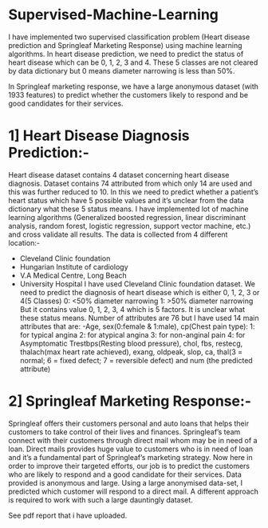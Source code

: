 # Supervised-Machine-Learning

I have implemented two supervised classification problem (Heart disease prediction and Springleaf Marketing Response) using 
machine learning algorithms. In heart disease prediction, we need to predict the status of heart disease which can be 0, 1, 2, 3 
and 4. These 5 classes are not cleared by data dictionary but 0 means diameter narrowing is less than 50%.


In Springleaf marketing response, we have a large anonymous dataset (with 1933 features) to predict whether the customers likely 
to respond and be good candidates for their services.


# 1] Heart Disease Diagnosis Prediction:-  
Heart disease dataset contains 4 dataset concerning heart disease diagnosis. Dataset contains 74 attributed from which only 14 are used and this was further reduced to 10. In this we need to predict whether a patient’s heart status which have 5 possible values and it’s unclear from the data dictionary what these 5 status means.
I have implemented lot of machine learning algorithms (Generalized boosted regression, linear discriminant analysis, random forest, logistic regression, support vector machine, etc.) and cross validate all results. The data is collected from 4 different location:-
- Cleveland Clinic foundation
- Hungarian Institute of cardiology
- V.A Medical Centre, Long Beach 
- University Hospital
I have used Cleveland Clinic foundation dataset. We need to predict the diagnosis of heart disease which is either 0, 1, 2, 3 or 4(5 Classes)
    0: <50% diameter narrowing 
    1: >50% diameter narrowing 
But it contains value 0, 1, 2, 3, 4 which is 5 factors. It is unclear what these                                             status means.
Number of attributes are 76 but I have used 14 main attributes that are:
 -Age, sex(0:female & 1:male),
 cp(Chest pain type):
   1: for typical angina
   2: for atypical angina
   3: for non-anginal pain
   4: for Asymptomatic 
Trestbps(Resting blood pressure), chol, fbs, restecg, thalach(max heart rate achieved), exang, oldpeak, slop, ca, thal(3 = normal; 6 = fixed defect; 7 = reversible defect)  and num (the predicted attribute)  


# 2] Springleaf Marketing Response:-
Springleaf offers their customers personal and auto loans that helps their customers to take control of their lives and finances. Springleaf’s team connect with their customers through direct mail whom may be in need of a loan.
Direct mails provides huge value to customers who is in need of loan and it’s a fundamental part of Springleaf’s marketing strategy. Now here in order to improve their targeted efforts, our job is to predict the customers who are likely to respond and a good candidate for their services. Data provided is anonymous and large.
Using a large anonymised data-set, I predicted which customer will respond to a direct mail. A different approach is required to work with such a large dauntingly dataset.

See pdf report that i have uploaded.



